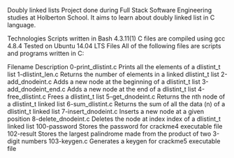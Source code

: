 Doubly linked lists Project done during Full Stack Software Engineering studies at Holberton School. It aims to learn about doubly linked list in C language.

Technologies Scripts written in Bash 4.3.11(1) C files are compiled using gcc 4.8.4 Tested on Ubuntu 14.04 LTS Files All of the following files are scripts and programs written in C:

Filename Description 0-print_dlistint.c Prints all the elements of a dlistint_t list 1-dlistint_len.c Returns the number of elements in a linked dlistint_t list 2-add_dnodeint.c Adds a new node at the beginning of a dlistint_t list 3-add_dnodeint_end.c Adds a new node at the end of a dlistint_t list 4-free_dlistint.c Frees a dlistint_t list 5-get_dnodeint.c Returns the nth node of a dlistint_t linked list 6-sum_dlistint.c Returns the sum of all the data (n) of a dlistint_t linked list 7-insert_dnodeint.c Inserts a new node at a given position 8-delete_dnodeint.c Deletes the node at index index of a dlistint_t linked list 100-password Stores the password for crackme4 executable file 102-result Stores the largest palindrome made from the product of two 3-digit numbers 103-keygen.c Generates a keygen for crackme5 executable file
